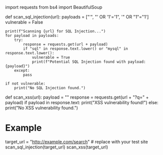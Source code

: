 import requests
from bs4 import BeautifulSoup

def scan_sql_injection(url):
    payloads = ["'", "' OR '1'='1", '" OR "1"="1']
    vulnerable = False

    print(f"Scanning {url} for SQL Injection...")
    for payload in payloads:
        try:
            response = requests.get(url + payload)
            if "sql" in response.text.lower() or "mysql" in response.text.lower():
                vulnerable = True
                print(f"Potential SQL Injection found with payload: {payload}")
        except:
            pass

    if not vulnerable:
        print("No SQL Injection found.")

def scan_xss(url):
    payload = "<script>alert('XSS')</script>"
    response = requests.get(url + "?q=" + payload)
    if payload in response.text:
        print("XSS vulnerability found!")
    else:
        print("No XSS vulnerability found.")

# Example
target_url = "http://example.com/search"  # replace with your test site
scan_sql_injection(target_url)
scan_xss(target_url)
